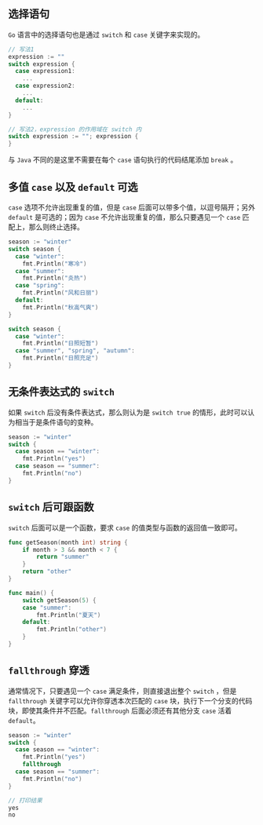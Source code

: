 ## 选择语句

`Go` 语言中的选择语句也是通过 `switch` 和 `case` 关键字来实现的。

```go
// 写法1
expression := ""
switch expression {
  case expression1:
    ...
  case expression2:
    ...
  default:
    ...
}

// 写法2，expression 的作用域在 switch 内
switch expression := ""; expression {
}
```

与 `Java` 不同的是这里不需要在每个 `case` 语句执行的代码结尾添加 `break` 。

## 多值 `case` 以及 `default` 可选

`case` 选项不允许出现重复的值，但是 `case` 后面可以带多个值，以逗号隔开；另外 `default` 是可选的；因为 `case` 不允许出现重复的值，那么只要遇见一个 `case` 匹配上，那么则终止选择。

```go
season := "winter"
switch season {
  case "winter":
    fmt.Println("寒冷")
  case "summer":
    fmt.Println("炎热")
  case "spring":
    fmt.Println("风和日丽")
  default:
    fmt.Println("秋高气爽")
}

switch season {
  case "winter":
    fmt.Println("日照短暂")
  case "summer", "spring", "autumn":
    fmt.Println("日照充足")
}
```

 ## 无条件表达式的 `switch`

如果 `switch`  后没有条件表达式，那么则认为是 `switch true` 的情形，此时可以认为相当于是条件语句的变种。

```go
season := "winter"
switch {
  case season == "winter":
    fmt.Println("yes")
  case season == "summer":
    fmt.Println("no")
}
```

## `switch` 后可跟函数

`switch` 后面可以是一个函数，要求 `case` 的值类型与函数的返回值一致即可。

```go
func getSeason(month int) string {
	if month > 3 && month < 7 {
		return "summer"
	}
	return "other"
}

func main() {
	switch getSeason(5) {
	case "summer":
		fmt.Println("夏天")
	default:
		fmt.Println("other")
	}
}
```

## `fallthrough` 穿透

通常情况下，只要遇见一个 `case`  满足条件，则直接退出整个 `switch` ，但是 `fallthrough` 关键字可以允许你穿透本次匹配的 `case` 块，执行下一个分支的代码块，即使其条件并不匹配。`fallthrough` 后面必须还有其他分支 `case`  活着 `default`。

```go
season := "winter"
switch {
  case season == "winter":
    fmt.Println("yes")
    fallthrough
  case season == "summer":
    fmt.Println("no")
}

// 打印结果
yes
no
```

